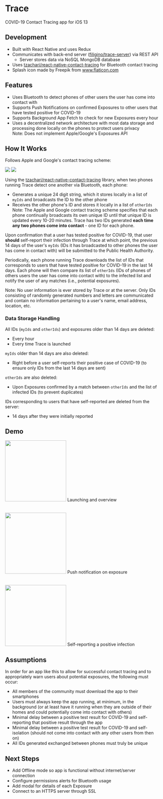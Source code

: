 # Trace
COVID-19 Contact Tracing app for iOS 13

## Development

- Built with React Native and uses Redux
- Communicates with back-end server
([filigino/trace-server](https://github.com/filigino/trace-server)) via REST
API
  - Server stores data via NoSQL MongoDB database
- Uses [tzachari/react-native-contact-tracing](https://github.com/tzachari/react-native-contact-tracing)
for Bluetooth contact tracing
- Splash icon made by Freepik from www.flaticon.com

## Features

- Uses Bluetooth to detect phones of other users the user has come into
contact with
- Supports Push Notifications on confirmed Exposures to other users that have
tested positive for COVID-19
- Supports Background App Fetch to check for new Exposures every hour
- Uses a decentralized network architecture with most data storage and
processing done locally on the phones to protect users privacy\
Note: Does not implement Apple/Google's Exposures API

## How It Works

Follows Apple and Google's contact tracing scheme:

![](./README/apple-google-exposure-01-100842860-orig.jpg)
![](./README/apple-google-exposure-02-100842861-orig.jpg)

Using the [tzachari/react-native-contact-tracing](https://github.com/tzachari/react-native-contact-tracing)
library, when two phones running Trace detect one another via Bluetooth, each
phone:
- Generates a unique 24 digit string, which it stores locally in a list of
`myIds` and broadcasts the ID to the other phone
- Receives the other phone's ID and stores it locally in a list
of `otherIds`
Note: The Apple and Google contact tracing scheme specifies that each phone
continually broadcasts its own unique ID until that unique ID is updated every
10-20 minutes. Trace has two IDs generated **each time any two phones come
into contact** - one ID for each phone.

Upon confirmation that a user has tested positive for COVID-19, that user
**should** self-report their infection through Trace at which point, the
previous 14 days of the user's `myIds` (IDs it has broadcasted to other phones
the user has come in contact with) will be submitted to the Public Health
Authority.

Periodically, each phone running Trace downloads the list of IDs that
corresponds to users that have tested positive for COVID-19 in the last 14
days. Each phone will then compare its list of `otherIds` (IDs of phones of
others users the user has come into contact with) to the infected list and
notify the user of any matches (i.e., potential exposures).

Note: No user information is ever stored by Trace or at the server. Only IDs
consisting of randomly generated numbers and letters are communicated and
contain no information pertaining to a user's name, email address, location,
etc.

### Data Storage Handling
All IDs (`myIds` and `otherIds`) and exposures older than 14 days are deleted:
- Every hour
- Every time Trace is launched

`myIds` older than 14 days are also deleted:
- Right before a user self-reports their positive case of COVID-19 (to ensure
only IDs from the last 14 days are sent)

`otherIds` are also deleted:
- Upon Exposures confirmed by a match between `otherIds` and the list of
infected IDs (to prevent duplicates)

IDs corresponding to users that have self-reported are deleted from the server:
- 14 days after they were initially reported

## Demo

<img width="200" src="./README/general.gif">
Launching and overview
<br/>
<br/>
<br/>

<img width="200"  src="./README/exposure.gif">
Push notification on exposure
<br/>
<br/>
<br/>


<img width="200"  src="./README/self-report.gif">
Self-reporting a positive infection

## Assumptions

In order for an app like this to allow for successful contact tracing and to
appropriately warn users about potential exposures, the following must occur:

- All members of the community must download the app to their smartphones
- Users must always keep the app running, at minimum, in the background (or at
least have it running when they are outside of their homes and could
potentially come into contact with others)
- Minimal delay between a positive test result for COVID-19 and self-reporting
that positive result through the app
- Minimal delay between a positive test result for COVID-19 and self-isolation
(should not come into contact with any other users from then on)
- All IDs generated exchanged between phones must truly be unique

## Next Steps

- Add Offline mode so app is functional without internet/server connection
- Configure permissions alerts for Bluetooth usage
- Add modal for details of each Exposure
- Connect to an HTTPS server through SSL
